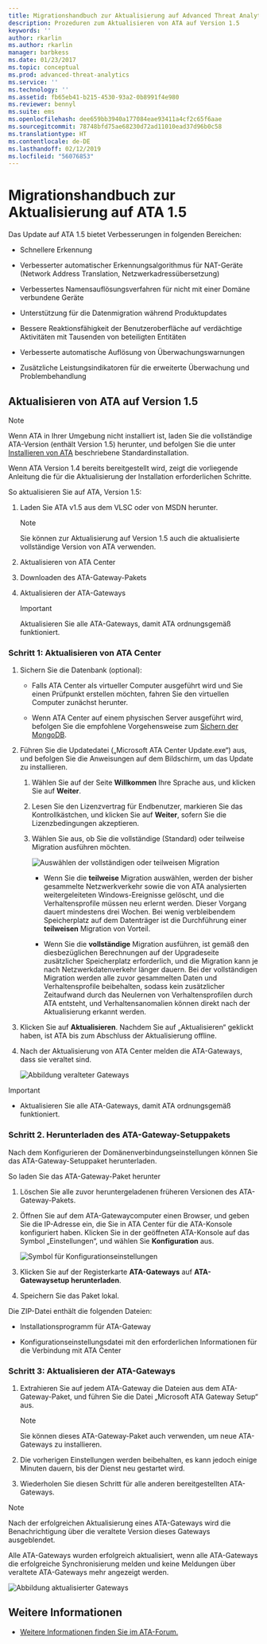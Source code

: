 ```yaml
---
title: Migrationshandbuch zur Aktualisierung auf Advanced Threat Analytics 1.5 | Microsoft-Dokumentation
description: Prozeduren zum Aktualisieren von ATA auf Version 1.5
keywords: ''
author: rkarlin
ms.author: rkarlin
manager: barbkess
ms.date: 01/23/2017
ms.topic: conceptual
ms.prod: advanced-threat-analytics
ms.service: ''
ms.technology: ''
ms.assetid: fb65eb41-b215-4530-93a2-0b8991f4e980
ms.reviewer: bennyl
ms.suite: ems
ms.openlocfilehash: dee659bb3940a177084eae93411a4cf2c65f6aae
ms.sourcegitcommit: 78748bfd75ae68230d72ad11010ead37d96b0c58
ms.translationtype: HT
ms.contentlocale: de-DE
ms.lasthandoff: 02/12/2019
ms.locfileid: "56076853"
---
```

# <a name="ata-update-to-15-migration-guide"></a>Migrationshandbuch zur Aktualisierung auf ATA 1.5
Das Update auf ATA 1.5 bietet Verbesserungen in folgenden Bereichen:

-   Schnellere Erkennung

-   Verbesserter automatischer Erkennungsalgorithmus für NAT-Geräte (Network Address Translation, Netzwerkadressübersetzung)

-   Verbessertes Namensauflösungsverfahren für nicht mit einer Domäne verbundene Geräte

-   Unterstützung für die Datenmigration während Produktupdates

-   Bessere Reaktionsfähigkeit der Benutzeroberfläche auf verdächtige Aktivitäten mit Tausenden von beteiligten Entitäten

-   Verbesserte automatische Auflösung von Überwachungswarnungen

-   Zusätzliche Leistungsindikatoren für die erweiterte Überwachung und Problembehandlung

## <a name="updating-ata-to-version-15"></a>Aktualisieren von ATA auf Version 1.5
> [!NOTE]
> Wenn ATA in Ihrer Umgebung nicht installiert ist, laden Sie die vollständige ATA-Version (enthält Version 1.5) herunter, und befolgen Sie die unter [Installieren von ATA](install-ata-step1.md) beschriebene Standardinstallation.

Wenn ATA Version 1.4 bereits bereitgestellt wird, zeigt die vorliegende Anleitung die für die Aktualisierung der Installation erforderlichen Schritte.

So aktualisieren Sie auf ATA, Version 1.5:

1.  Laden Sie ATA v1.5 aus dem VLSC oder von MSDN herunter.
      > [!NOTE]
      > Sie können zur Aktualisierung auf Version 1.5 auch die aktualisierte vollständige Version von ATA verwenden.


2.  Aktualisieren von ATA Center

3.  Downloaden des ATA-Gateway-Pakets

4.  Aktualisieren der ATA-Gateways

    > [!IMPORTANT]
    > Aktualisieren Sie alle ATA-Gateways, damit ATA ordnungsgemäß funktioniert.

### <a name="step-1-update-the-ata-center"></a>Schritt 1: Aktualisieren von ATA Center

1.  Sichern Sie die Datenbank (optional):

    -   Falls ATA Center als virtueller Computer ausgeführt wird und Sie einen Prüfpunkt erstellen möchten, fahren Sie den virtuellen Computer zunächst herunter.

    -   Wenn ATA Center auf einem physischen Server ausgeführt wird, befolgen Sie die empfohlene Vorgehensweise zum [Sichern der MongoDB](https://docs.mongodb.org/manual/core/backups/).

2.  Führen Sie die Updatedatei („Microsoft ATA Center Update.exe“) aus, und befolgen Sie die Anweisungen auf dem Bildschirm, um das Update zu installieren.

    1.  Wählen Sie auf der Seite **Willkommen** Ihre Sprache aus, und klicken Sie auf **Weiter**.

    2.  Lesen Sie den Lizenzvertrag für Endbenutzer, markieren Sie das Kontrollkästchen, und klicken Sie auf **Weiter**, sofern Sie die Lizenzbedingungen akzeptieren.

    3.  Wählen Sie aus, ob Sie die vollständige (Standard) oder teilweise Migration ausführen möchten.

        ![Auswählen der vollständigen oder teilweisen Migration](media/ATA-center-fullpartial.png)

        -   Wenn Sie die **teilweise** Migration auswählen, werden der bisher gesammelte Netzwerkverkehr sowie die von ATA analysierten weitergeleiteten Windows-Ereignisse gelöscht, und die Verhaltensprofile müssen neu erlernt werden. Dieser Vorgang dauert mindestens drei Wochen. Bei wenig verbleibendem Speicherplatz auf dem Datenträger ist die Durchführung einer **teilweisen** Migration von Vorteil.

        -   Wenn Sie die **vollständige** Migration ausführen, ist gemäß den diesbezüglichen Berechnungen auf der Upgradeseite zusätzlicher Speicherplatz erforderlich, und die Migration kann je nach Netzwerkdatenverkehr länger dauern. Bei der vollständigen Migration werden alle zuvor gesammelten Daten und Verhaltensprofile beibehalten, sodass kein zusätzlicher Zeitaufwand durch das Neulernen von Verhaltensprofilen durch ATA entsteht, und Verhaltensanomalien können direkt nach der Aktualisierung erkannt werden.

3.  Klicken Sie auf **Aktualisieren**. Nachdem Sie auf „Aktualisieren“ geklickt haben, ist ATA bis zum Abschluss der Aktualisierung offline.

4.  Nach der Aktualisierung von ATA Center melden die ATA-Gateways, dass sie veraltet sind.

    ![Abbildung veralteter Gateways](media/ATA-center-outdated.png)

> [!IMPORTANT]
> - Aktualisieren Sie alle ATA-Gateways, damit ATA ordnungsgemäß funktioniert.

### <a name="step-2-download-the-ata-gateway-setup-package"></a>Schritt 2. Herunterladen des ATA-Gateway-Setuppakets
Nach dem Konfigurieren der Domänenverbindungseinstellungen können Sie das ATA-Gateway-Setuppaket herunterladen.

So laden Sie das ATA-Gateway-Paket herunter

1.  Löschen Sie alle zuvor heruntergeladenen früheren Versionen des ATA-Gateway-Pakets.

2.  Öffnen Sie auf dem ATA-Gatewaycomputer einen Browser, und geben Sie die IP-Adresse ein, die Sie in ATA Center für die ATA-Konsole konfiguriert haben. Klicken Sie in der geöffneten ATA-Konsole auf das Symbol „Einstellungen“, und wählen Sie **Konfiguration** aus.

    ![Symbol für Konfigurationseinstellungen](media/ATA-config-icon.png)

3.  Klicken Sie auf der Registerkarte **ATA-Gateways** auf **ATA-Gatewaysetup herunterladen**.

4.  Speichern Sie das Paket lokal.

Die ZIP-Datei enthält die folgenden Dateien:

-   Installationsprogramm für ATA-Gateway

-   Konfigurationseinstellungsdatei mit den erforderlichen Informationen für die Verbindung mit ATA Center

### <a name="step-3-update-the-ata-gateways"></a>Schritt 3: Aktualisieren der ATA-Gateways

1.  Extrahieren Sie auf jedem ATA-Gateway die Dateien aus dem ATA-Gateway-Paket, und führen Sie die Datei „Microsoft ATA Gateway Setup“ aus.

    > [!NOTE]
    > Sie können dieses ATA-Gateway-Paket auch verwenden, um neue ATA-Gateways zu installieren.

2.  Die vorherigen Einstellungen werden beibehalten, es kann jedoch einige Minuten dauern, bis der Dienst neu gestartet wird.

3.  Wiederholen Sie diesen Schritt für alle anderen bereitgestellten ATA-Gateways.

> [!NOTE]
> Nach der erfolgreichen Aktualisierung eines ATA-Gateways wird die Benachrichtigung über die veraltete Version dieses Gateways ausgeblendet.

Alle ATA-Gateways wurden erfolgreich aktualisiert, wenn alle ATA-Gateways die erfolgreiche Synchronisierung melden und keine Meldungen über veraltete ATA-Gateways mehr angezeigt werden.

![Abbildung aktualisierter Gateways](media/ATA-gw-updated.png)

## <a name="see-also"></a>Weitere Informationen

- [Weitere Informationen finden Sie im ATA-Forum.](https://social.technet.microsoft.com/Forums/security/home?forum=mata)
